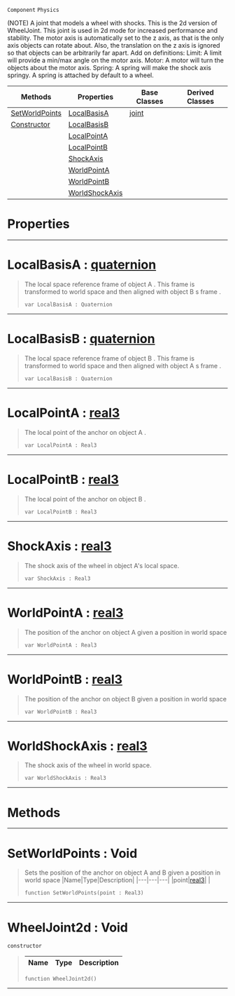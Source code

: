  `Component` `Physics`



(NOTE) A joint that models a wheel with shocks. This is the 2d version of WheelJoint. This joint is used in 2d mode for increased performance and stability. The motor axis is automatically set to the z axis, as that is the only axis objects can rotate about. Also, the translation on the z axis is ignored so that objects can be arbitrarily far apart. Add on definitions: Limit: A limit will provide a min/max angle on the motor axis. Motor: A motor will turn the objects about the motor axis. Spring: A spring will make the shock axis springy. A spring is attached by default to a wheel.

|Methods|Properties|Base Classes|Derived Classes|
|---|---|---|---|
|[ SetWorldPoints](wheeljoint2d.md#setworldpoints-void)|[ LocalBasisA](wheeljoint2d.md#localbasisa-zilch-engine)|[joint](joint.md)| |
|[ Constructor](wheeljoint2d.md#wheeljoint2d-void)|[ LocalBasisB](wheeljoint2d.md#localbasisb-zilch-engine)| | |
| |[ LocalPointA](wheeljoint2d.md#localpointa-zilch-engine)| | |
| |[ LocalPointB](wheeljoint2d.md#localpointb-zilch-engine)| | |
| |[ ShockAxis](wheeljoint2d.md#shockaxis-zilch-engine-do)| | |
| |[ WorldPointA](wheeljoint2d.md#worldpointa-zilch-engine)| | |
| |[ WorldPointB](wheeljoint2d.md#worldpointb-zilch-engine)| | |
| |[ WorldShockAxis](wheeljoint2d.md#worldshockaxis-zilch-engi)| | |


 #  Properties


---  
 #  LocalBasisA : [quaternion](../nada_base_types/quaternion.md)

> The local space reference frame of object A . This frame is transformed to world space and then aligned with object B s frame . 
> ```TS:Nada
> var LocalBasisA : Quaternion


---  
 #  LocalBasisB : [quaternion](../nada_base_types/quaternion.md)

> The local space reference frame of object B . This frame is transformed to world space and then aligned with object A s frame . 
> ```TS:Nada
> var LocalBasisB : Quaternion


---  
 #  LocalPointA : [real3](../nada_base_types/real3.md)

> The local point of the anchor on object A . 
> ```TS:Nada
> var LocalPointA : Real3


---  
 #  LocalPointB : [real3](../nada_base_types/real3.md)

> The local point of the anchor on object B . 
> ```TS:Nada
> var LocalPointB : Real3


---  
 #  ShockAxis : [real3](../nada_base_types/real3.md)

> The shock axis of the wheel in object A's local space.
> ```TS:Nada
> var ShockAxis : Real3


---  
 #  WorldPointA : [real3](../nada_base_types/real3.md)

> The position of the anchor on object A given a position in world space 
> ```TS:Nada
> var WorldPointA : Real3


---  
 #  WorldPointB : [real3](../nada_base_types/real3.md)

> The position of the anchor on object B given a position in world space 
> ```TS:Nada
> var WorldPointB : Real3


---  
 #  WorldShockAxis : [real3](../nada_base_types/real3.md)

> The shock axis of the wheel in world space.
> ```TS:Nada
> var WorldShockAxis : Real3


---  
 #  Methods


---  
 #  SetWorldPoints : Void

> Sets the position of the anchor on object A and B given a position in world space 
> |Name|Type|Description|
> |---|---|---|
> |point|[real3](../nada_base_types/real3.md)| |
> ```TS:Nada
> function SetWorldPoints(point : Real3)
> ``` 


---  
 #  WheelJoint2d : Void

 `constructor`

> 
> |Name|Type|Description|
> |---|---|---|
> ```TS:Nada
> function WheelJoint2d()
> ``` 


---  
 

 